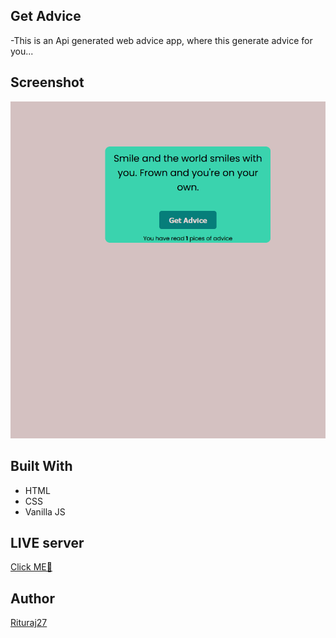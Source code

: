 ## Get Advice

-This is an Api generated web advice app, where this generate advice for you...

## Screenshot

![screenShot Img](img/image.png)

## Built With

- HTML
- CSS
- Vanilla JS

## LIVE server

<a href="https://rituraj27.github.io/Get-Advice/">Click ME🫲</a>

## Author

<a href="https://github.com/Rituraj27">Rituraj27</a>
